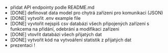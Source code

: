 - přidat  API endpointy podle README.md
- [DONE] definovat data model pro chytrá zařízeni pro komunikaci (JSON)
- [DONE] vytvořit .env example file
- [DONE] vyvtořit nejspiš csv databázi všech připojených zařízení s funkcema na přidání, odebrání a modifikaci zařízeni
- [DONE] vtovřit databázi všech přijatých dat
- [DONE] vytvořit kód na vytvoáření statistik z přijatých dat
- prezentaci !
